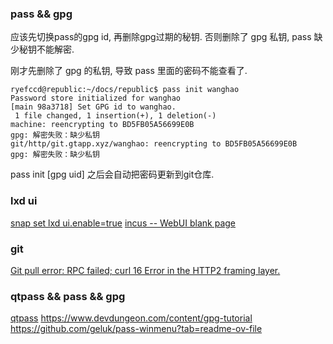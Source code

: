 ### pass && gpg

应该先切换pass的gpg id, 再删除gpg过期的秘钥. 否则删除了 gpg 私钥, pass 缺少秘钥不能解密. 

刚才先删除了 gpg 的私钥, 导致 pass 里面的密码不能查看了.


```
ryefccd@republic:~/docs/republic$ pass init wanghao
Password store initialized for wanghao
[main 98a3718] Set GPG id to wanghao.
 1 file changed, 1 insertion(+), 1 deletion(-)
machine: reencrypting to BD5FB05A56699E0B
gpg: 解密失败：缺少私钥
git/http/git.gtapp.xyz/wanghao: reencrypting to BD5FB05A56699E0B
gpg: 解密失败：缺少私钥
```


pass init [gpg uid] 之后会自动把密码更新到git仓库.



### lxd ui

[snap set lxd ui.enable=true](https://ubuntu.com/blog/lxd_ui)
[incus -- WebUI blank page](https://discuss.linuxcontainers.org/t/webui-blank-page/18738)


### git 

 [Git pull error: RPC failed; curl 16 Error in the HTTP2 framing layer.](https://stackoverflow.com/questions/72987674/git-pull-error-rpc-failed-curl-16-error-in-the-http2-framing-layer-fatal-exp)


### qtpass && pass && gpg

[qtpass](https://qtpass.org/)
https://www.devdungeon.com/content/gpg-tutorial
https://github.com/geluk/pass-winmenu?tab=readme-ov-file
